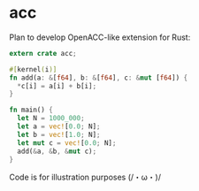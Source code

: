 # acc

Plan to develop OpenACC-like extension for Rust:

```rust
extern crate acc;

#[kernel(i)]
fn add(a: &[f64], b: &[f64], c: &mut [f64]) {
  *c[i] = a[i] + b[i];
}

fn main() {
  let N = 1000_000;
  let a = vec![0.0; N];
  let b = vec![1.0; N];
  let mut c = vec![0.0; N];
  add(&a, &b, &mut c);
}
```

Code is for illustration purposes (/・ω・)/
